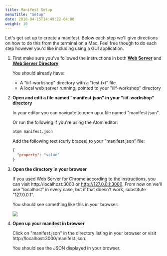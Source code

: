 ```yaml
---
title: Manifest Setup
menuTitle: "Setup"
date: 2018-04-15T14:49:22-04:00
weight: 10
---
```


Let's get set up to create a manifest. Below each step we'll give directions on how to do this from the terminal on a Mac. Feel free though to do each step however you'd like including using a GUI application.

1. First make sure you've followed the instructions in both **[Web Server](../preparation/web-server.md)** and **[Web Server Directory](../preparation/directory.md)**

    You should already have:

    - A "iiif-workshop" directory with a "test.txt" file
    - A local web server running, pointed to your "iiif-workshop" directory

2. **Open and edit a file named "manifest.json" in your "iiif-workshop" directory**

    In your editor you can navigate to open up a file named "manifest.json".

    Or run the following if you're using the Atom editor:

    ```sh
    atom manifest.json
    ```

    Add the following text (curly braces) to your "manifest.json" file:

    ```json
    {
      "property": "value"
    }
    ```

3. **Open the directory in your browser**

    If you used Web Server for Chrome according to the instructions, you can visit http://localhost:3000 or http://127.0.0.1:3000. From now on we'll use "localhost" in every case, but if that doesn't work, substitute "127.0.0.1".

    You should see something like this in your browser:

    ![](/images/presentation-setup-open-directory.png)

4. **Open up your manifest in browser**

    Click on "manifest.json" in the directory listing in your browser or visit http://localhost:3000/manifest.json.

    You should see the JSON displayed in your browser.
